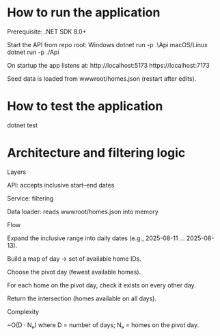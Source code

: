 # How to run the application

Prerequisite: .NET SDK 8.0+

Start the API from repo root:
Windows
dotnet run -p .\Api
macOS/Linux
dotnet run -p ./Api

On startup the app listens at:
http://localhost:5173
https://localhost:7173

Seed data is loaded from wwwroot/homes.json (restart after edits).




# How to test the application
dotnet test


# Architecture and filtering logic


Layers

API: accepts inclusive start–end dates

Service: filtering

Data loader: reads wwwroot/homes.json into memory

Flow

Expand the inclusive range into daily dates (e.g., 2025-08-11 … 2025-08-13).

Build a map of day -> set of available home IDs.

Choose the pivot day (fewest available homes).

For each home on the pivot day, check it exists on every other day.

Return the intersection (homes available on all days).

Complexity

~O(D · Nₚ) where D = number of days; Nₚ = homes on the pivot day.


